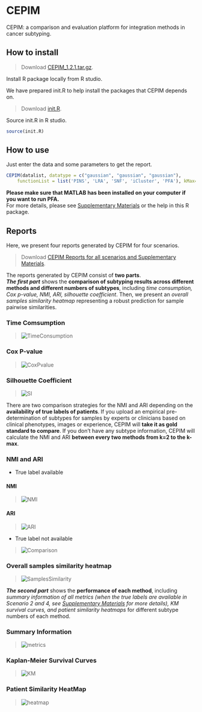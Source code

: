 # CEPIM

CEPIM: a comparison and evaluation platform for integration methods in cancer subtyping.

## How to install

>Download [CEPIM_1.2.1.tar.gz](https://github.com/GaoLabXDU/CEPIM/releases/download/1.2.1/CEPIM_1.2.1.tar.gz). 

Install R package locally from R studio.

We have prepared init.R to help install the packages that CEPIM depends on.

>Download [init.R](https://github.com/GaoLabXDU/CEPIM/raw/master/documents/init.R).

Source init.R in R studio.
```R
source(init.R)
```

## How to use

Just enter the data and some parameters to get the report.
```R
CEPIM(datalist, datatype = c("gaussian", "gaussian", "gaussian"),
    functionList = list('PINS', 'LRA', 'SNF', 'iCluster', 'PFA'), kMax=5)
```
**Please make sure that MATLAB has been installed on your computer if you want to run PFA.**   
For more details, please see [Supplementary Materials](https://github.com/GaoLabXDU/CEPIM/raw/master/documents/CEPIM_Supplementary_Materials.zip) or the help in this R package.

## Reports
Here, we present four reports generated by CEPIM for four scenarios. 

>Download [CEPIM Reports for all scenarios and Supplementary Materials](https://github.com/GaoLabXDU/CEPIM/raw/master/documents/CEPIM_Supplementary_Materials.zip).

The reports generated by CEPIM consist of **two parts**.   
***The first part*** shows the **comparison of subtyping results across different methods and different numbers of subtypes**, including *time consumption, Cox p-value, NMI, ARI, silhouette coefficient*. Then, we present an *overall samples similarity heatmap* representing a robust prediction for sample pairwise similarities. 

### Time Comsumption
>![TimeConsumption](https://github.com/GaoLabXDU/CEPIM/raw/master/documents/pic/TimeConsumption.png)

### Cox P-value
>![CoxPvalue](https://github.com/GaoLabXDU/CEPIM/raw/master/documents/pic/CoxPvalue.png)

### Silhouette Coefficient
>![SI](https://github.com/GaoLabXDU/CEPIM/raw/master/documents/pic/SI.png)

There are two comparison strategies for the NMI and ARI depending on the **availability of true labels of patients**. If you upload an empirical pre-determination of subtypes for samples by experts or clinicians based on clinical phenotypes, images or experience, CEPIM will **take it as gold standard to compare**. If you don’t have any subtype information, CEPIM will calculate the NMI and ARI **between every two methods from k=2 to the k-max**.

### NMI and ARI
- True label available

#### NMI
>![NMI](https://github.com/GaoLabXDU/CEPIM/raw/master/documents/pic/NMI.png)

#### ARI
>![ARI](https://github.com/GaoLabXDU/CEPIM/raw/master/documents/pic/ARI.png)

- True label not available
>![Comparison](https://github.com/GaoLabXDU/CEPIM/raw/master/documents/pic/Comparison.png)

### Overall samples similarity heatmap 
>![SamplesSimilarity](https://github.com/GaoLabXDU/CEPIM/raw/master/documents/pic/SamplesSimilarity.png)

***The second part*** shows the **performance of each method**, including *summary information of all metrics (when the true labels are available in Scenario 2 and 4, see [Supplementary Materials](https://github.com/GaoLabXDU/CEPIM/raw/master/documents/CEPIM_Supplementary_Materials.zip) for more details), KM survival curves, and patient similarity heatmaps* for different subtype numbers of each method.

### Summary Information
>![metrics](https://github.com/GaoLabXDU/CEPIM/raw/master/documents/pic/metrics.png)

### Kaplan-Meier Survival Curves
>![KM](https://github.com/GaoLabXDU/CEPIM/raw/master/documents/pic/KM.png)

### Patient Similarity HeatMap
>![heatmap](https://github.com/GaoLabXDU/CEPIM/raw/master/documents/pic/heatmap.png)

